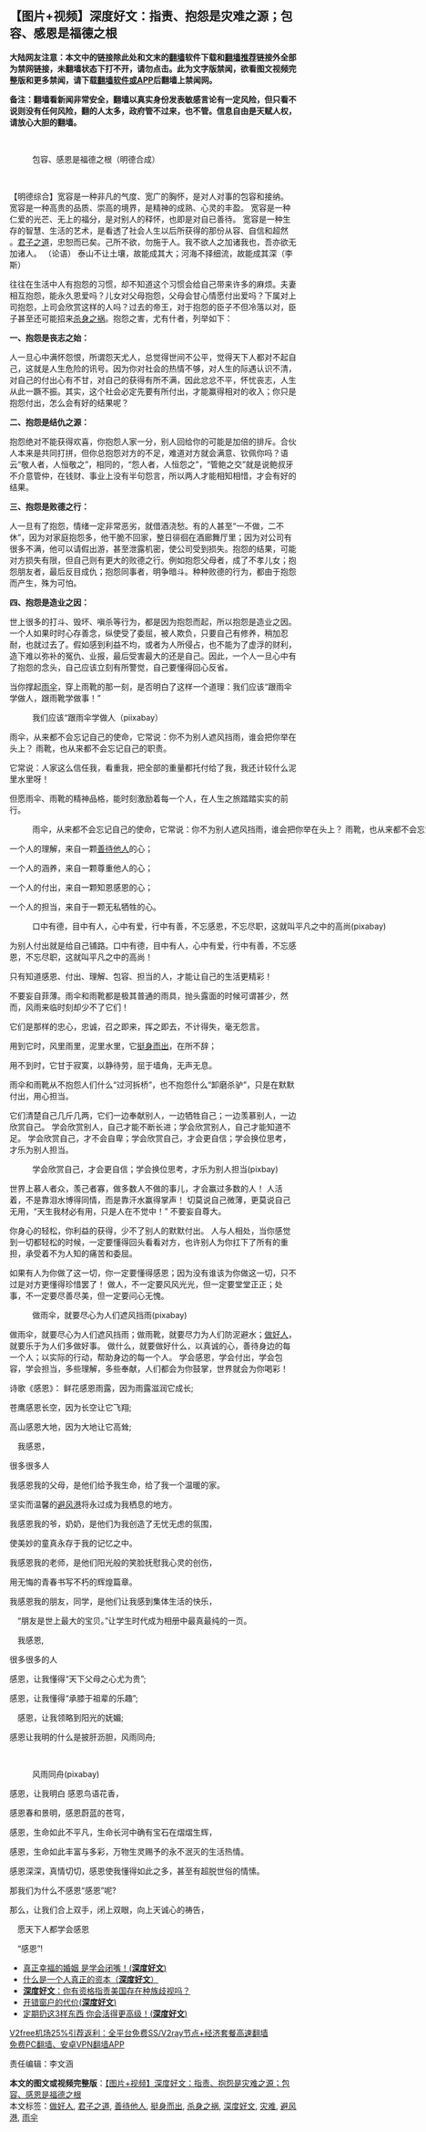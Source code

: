  <h2>【图片+视频】深度好文：指责、抱怨是灾难之源；包容、感恩是福德之根</h2> <p class="notice"><b>大陆网友注意：本文中的链接除此处和文末的<a href="https://github.com/bannedbook/fanqiang" >翻墙</a>软件下载和<a href="https://github.com/killgcd/justmysocks/blob/master/README.md">翻墙推荐</a>链接外全部为禁网链接，未翻墙状态下打不开，请勿点击。此为文字版禁闻，欲看图文视频完整版和更多禁闻，请下载<a href="https://github.com/bannedbook/fanqiang">翻墙软件或APP</a>后翻墙上禁闻网。</p><p>备注：翻墙看新闻非常安全，翻墙以真实身份发表敏感言论有一定风险，但只看不说则没有任何风险，翻的人太多，政府管不过来，也不管。信息自由是天赋人权，请放心大胆的翻墙。</b></p>  <div class="entry"> <br /> <figure><figcaption class="wp-caption-text">包容、感恩是福德之根（明德合成）</figcaption></figure> <p></p> <p>&nbsp;</p> <p>【明德综合】宽容是一种非凡的气度、宽广的胸怀，是对人对事的包容和接纳。 宽容是一种高贵的品质、崇高的境界，是精神的成熟、心灵的丰盈。 宽容是一种仁爱的光芒、无上的福分，是对别人的释怀，也即是对自已善待。 宽容是一种生存的智慧、生活的艺术，是看透了社会人生以后所获得的那份从容、自信和超然 。<a href="https://www.bannedbook.org/bnews/tag/%e5%90%9b%e5%ad%90%e4%b9%8b%e9%81%93/" class="st_tag internal_tag" rel="tag" title="标签 君子之道 下的日志">君子之道</a>，忠恕而已矣。己所不欲，勿施于人。我不欲人之加诸我也，吾亦欲无加诸人。 （论语） 泰山不让土壤，故能成其大；河海不择细流，故能成其深（李斯）</p> <p>往往在生活中人有抱怨的习惯，却不知道这个习惯会给自己带来许多的麻烦。夫妻相互抱怨，能永久恩爱吗？儿女对父母抱怨，父母会甘心情愿付出爱吗？下属对上司抱怨，上司会欣赏这样的人吗？过去的帝王，对于抱怨的臣子不但冷落以对，臣子甚至还可能招来<a href="https://www.bannedbook.org/bnews/tag/%E6%9D%80%E8%BA%AB%E4%B9%8B%E7%A5%B8/" class="st_tag internal_tag" rel="tag" title="标签 杀身之祸 下的日志">杀身之祸</a>。抱怨之害，尤有什者，列举如下： </p> <p><strong>一、抱怨是丧志之始：</strong></p> <p>人一旦心中满怀怨恨，所谓怨天尤人，总觉得世间不公平，觉得天下人都对不起自己，这就是人生危险的讯号。因为你对社会的热情不够，对人生的际遇认识不清，对自己的付出心有不甘，对自己的获得有所不满，因此忿忿不平，怀忧丧志，人生从此一蹶不振。其实，这个社会必定先要有所付出，才能赢得相对的收入；你只是抱怨付出，怎么会有好的结果呢？</p> <p><strong>二、抱怨是结仇之源：</strong></p> <p>抱怨绝对不能获得欢喜，你抱怨人家一分，别人回给你的可能是加倍的排斥。合伙人本来是共同打拼，但你总抱怨对方的不足，难道对方就会满意、钦佩你吗？语云“敬人者，人恒敬之”，相同的，“怨人者，人恒怨之”，“管鲍之交”就是说鲍叔牙不介意管仲，在钱财、事业上没有半句怨言，所以两人才能相知相惜，才会有好的结果。 </p> <p><strong>三、抱怨是败德之行：</strong></p> <p>人一旦有了抱怨，情绪一定非常恶劣，就借酒浇愁。有的人甚至“一不做，二不休”，因为对家庭抱怨多，他干脆不回家，整日徘徊在酒廊舞厅里；因为对公司有很多不满，他可以请假出游，甚至泄露机密，使公司受到损失。抱怨的结果，可能对方损失有限，但自己则有更大的败德之行。例如抱怨父母者，成了不孝儿女；抱怨朋友者，最后反目成仇；抱怨同事者，明争暗斗。种种败德的行为，都由于抱怨而产生，殊为可怕。</p> <p><strong>四、抱怨是造业之因：</strong></p> <p>世上很多的打斗、毁坏、嗔杀等行为，都是因为抱怨而起，所以抱怨是造业之因。一个人如果时时心存善念，纵使受了委屈，被人欺负，只要自己有修养，稍加忍耐，也就过去了。假如感到利益不均，或者为人所侵占，也不能为了虚浮的财利，造下难以弥补的冤仇​​、业报，最后受害最大的还是自己。因此，一个人一旦心中有了抱怨的念头，自己应该立刻有所警觉，自己要懂得回心反省。</p> <p> 当你撑起<a href="https://www.bannedbook.org/bnews/tag/%e9%9b%a8%e4%bc%9e/" class="st_tag internal_tag" rel="tag" title="标签 雨伞 下的日志">雨伞</a>，穿上雨靴的那一刻，是否明白了这样一个道理：我们应该“跟雨伞学做人，跟雨靴学做事！”</p> <figure id="attachment_19495" aria-describedby="caption-attachment-19495" style="width: 1154px" class="wp-caption alignnone"><figcaption id="caption-attachment-19495" class="wp-caption-text">我们应该“跟雨伞学做人（piixabay）</figcaption></figure> <p> 雨伞，从来都不会忘记自己的使命，它常说：你不为别人遮风挡雨，谁会把你举在头上？ 雨靴，也从来都不会忘记自己的职责。 </p> <p>它常说：人家这么信任我，看重我，把全部的重量都托付给了我，我还计较什么泥里水里呀！ </p>  <p>但愿雨伞、雨靴的精神品格，能时刻激励着每一个人，在人生之旅踏踏实实的前行。 </p> <figure id="attachment_19496" aria-describedby="caption-attachment-19496" style="width: 1143px" class="wp-caption alignnone"><figcaption id="caption-attachment-19496" class="wp-caption-text">雨伞，从来都不会忘记自己的使命，它常说：你不为别人遮风挡雨，谁会把你举在头上？ 雨靴，也从来都不会忘记自己的职责（pixabay）</figcaption></figure> <p>一个人的理解，来自一颗<a href="https://www.bannedbook.org/bnews/tag/%E5%96%84%E5%BE%85%E4%BB%96%E4%BA%BA/" class="st_tag internal_tag" rel="tag" title="标签 善待他人 下的日志">善待他人</a>的心；</p> <p> 一个人的涵养，来自一颗尊重他人的心；</p> <p> 一个人的付出，来自一颗知恩感恩的心；</p> <p> 一个人的担当，来自于一颗无私牺牲的心。 </p> <figure id="attachment_19497" aria-describedby="caption-attachment-19497" style="width: 1156px" class="wp-caption alignnone"><figcaption id="caption-attachment-19497" class="wp-caption-text">口中有德，目中有人，心中有爱，行中有善，不忘感恩，不忘尽职，这就叫平凡之中的高尚(pixabay)</figcaption></figure> <p>为别人付出就是给自己铺路。口中有德，目中有人，心中有爱，行中有善，不忘感恩，不忘尽职，这就叫平凡之中的高尚！</p> <p> 只有知道感恩、付出、理解、包容、担当的人，才能让自己的生活更精彩！ </p> <p>不要妄自菲薄。雨伞和雨靴都是极其普通的雨具，抛头露面的时候可谓甚少，然而，风雨来临时刻却少不了它们！ </p> <p>它们是那样的忠心，忠诚，召之即来，挥之即去，不计得失，毫无怨言。</p> <p> 用到它时，风里雨里，泥里水里，它<a href="https://www.bannedbook.org/bnews/tag/%E6%8C%BA%E8%BA%AB%E8%80%8C%E5%87%BA/" class="st_tag internal_tag" rel="tag" title="标签 挺身而出 下的日志">挺身而出</a>，在所不辞； </p> <p>用不到时，它甘于寂寞，以静待劳，屈于墙角，无声无息。</p> <p> 雨伞和雨靴从不抱怨人们什么“过河拆桥”，也不抱怨什么“卸磨杀驴”，只是在默默付出，用心担当。</p> <p> 它们清楚自己几斤几两，它们一边奉献别人，一边牺牲自己；一边羡慕别人，一边欣赏自己。 学会欣赏别人，自己才能不断长进；学会欣赏别人，自己才能知道不足。 学会欣赏自己，才不会自卑；学会欣赏自己，才会更自信；学会换位思考，才乐为别人担当。</p> <figure id="attachment_19499" aria-describedby="caption-attachment-19499" style="width: 932px" class="wp-caption alignnone"><figcaption id="caption-attachment-19499" class="wp-caption-text">学会欣赏自己，才会更自信；学会换位思考，才乐为别人担当(pixbay)</figcaption></figure> <p> 世界上慕人者众，羡己者寡，做多数人不做的事儿，才会赢过多数的人！ 人活着，不是靠泪水博得同情，而是靠汗水赢得掌声！ 切莫说自己微薄，更莫说自己无用，“天生我材必有用，只是人在不觉中！” 不要妄自尊大。</p> <p>你身心的轻松，你利益的获得，少不了别人的默默付出。 人与人相处，当你感觉到一切都轻松的时候，一定要懂得回头看看对方，也许别人为你扛下了所有的重担，承受着不为人知的痛苦和委屈。</p>  <p> 如果有人为你做了这一切，你一定要懂得感恩；因为没有谁该为你做这一切，只不过是对方更懂得珍惜罢了！ 做人，不一定要风风光光，但一定要堂堂正正；处事，不一定要尽善尽美，但一定要问心无愧。</p> <figure id="attachment_19500" aria-describedby="caption-attachment-19500" style="width: 984px" class="wp-caption alignnone"><figcaption id="caption-attachment-19500" class="wp-caption-text">做雨伞，就要尽心为人们遮风挡雨(pixabay)</figcaption></figure> <p> 做雨伞，就要尽心为人们遮风挡雨；做雨靴，就要尽力为人们防泥避水；<a href="https://www.bannedbook.org/bnews/tag/%E5%81%9A%E5%A5%BD%E4%BA%BA/" class="st_tag internal_tag" rel="tag" title="标签 做好人 下的日志">做好人</a>，就要乐于为人们多做好事。 做什么，就要做好什么，以真诚的心，善待身边的每一个人；以实际的行动，帮助身边的每一个人。 学会感恩，学会付出，学会包容，学会担当，多些理解，多些奉献，人们都会为你鼓掌，世界就会为你喝彩！</p> <p>诗歌《感恩》： 鲜花感恩雨露，因为雨露滋润它成长; </p> <p>苍鹰感恩长空，因为长空让它飞翔; 　　</p> <p>高山感恩大地，因为大地让它高耸; 　</p> <p>　我感恩，</p> <p>很多很多人 　</p> <p>我感恩我的父母，是他们给予我生命，给了我一个温暖的家。 　</p> <p>坚实而温馨的<a href="https://www.bannedbook.org/bnews/tag/%E9%81%BF%E9%A3%8E%E6%B8%AF/" class="st_tag internal_tag" rel="tag" title="标签 避风港 下的日志">避风港</a>将永过成为我栖息的地方。 　</p> <p>我感恩我的爷，奶奶，是他们为我创造了无忧无虑的氛围， </p> <p>使美妙的童真永存于我的记忆之中。 　　</p> <p>我感恩我的老师，是他们阳光般的笑脸抚慰我心灵的创伤， </p> <p>用无悔的青春书写不朽的辉煌篇章。 　　</p> <p>我感恩我的朋友，同学，是他们让我感到集体生活的快乐， 　</p> <p>　“朋友是世上最大的宝贝。”让学生时代成为相册中最真最纯的一页。 　</p>  <p>　我感恩,</p> <p>很多很多的人 　　</p> <p>感恩，让我懂得“天下父母之心尤为贵”; 　　</p> <p>感恩，让我懂得“承膝于祖辈的乐趣”; 　</p> <p>　感恩，让我领略到阳光的妩媚; 　　</p> <p>感恩让我明的什么是披肝沥胆，风雨同舟; 　</p> <p>&nbsp;</p> <figure id="attachment_19502" aria-describedby="caption-attachment-19502" style="width: 1154px" class="wp-caption alignnone"><figcaption id="caption-attachment-19502" class="wp-caption-text">风雨同舟(pixabay)</figcaption></figure> <p>感恩，让我明白 感恩鸟语花香， 　</p> <p>感恩春和景明，感恩蔚蓝的苍穹， 　</p> <p>感恩，生命如此不平凡，生命长河中确有宝石在熠熠生辉， 　</p> <p>感恩，生命如此丰富与多彩，万物生灵赐予的永不泯灭的生活热情。 　</p> <p>感恩深深，真情切切，感恩使我懂得如此之多，甚至有超脱世俗的情愫。 　　</p> <p>那我们为什么不感恩“感恩”呢? 　　</p> <p>那么，让我们合上双手，闭上双眼，向上天诚心的祷告， 　</p> <p>　愿天下人都学会感恩 　</p>  <p>　“感恩”!</p> <ul class='op-related-articles' title='相关阅读'> <li><a href='https://www.bannedbook.org/bnews/lifebaike/20200628/1351982.html' target='_blank'>真正幸福的婚姻 是学会闭嘴！(<b>深度好文</b>)</a></li> <li><a href='https://www.bannedbook.org/bnews/comments/20200626/1350591.html' target='_blank'>什么是一个人真正的资本（<b>深度好文</b>）</a></li> <li><a href='https://www.bannedbook.org/bnews/comments/20200618/1346715.html' target='_blank'><b>深度好文</b>：你有资格指责美国存在种族歧视吗？</a></li> <li><a href='https://www.bannedbook.org/bnews/funmedia/20200609/1342107.html' target='_blank'>开错窗户的代价(<b>深度好文</b>)</a></li> <li><a href='https://www.bannedbook.org/bnews/funmedia/20200606/1340534.html' target='_blank'>定期扔这3样东西 你会活得更高级！(<b>深度好文</b>)</a></li> </ul> <p class="texttj"> <a href="https://github.com/bannedbook/fanqiang/wiki/V2ray%E6%9C%BA%E5%9C%BA" target="_blank">V2free机场25%引荐返利：全平台免费SS/V2ray节点+经济套餐高速翻墙</a><br/> <a href="https://github.com/bannedbook/fanqiang/wiki/%E7%A6%81%E9%97%BB%E7%BD%91%E5%AE%89%E5%8D%93%E7%BF%BB%E5%A2%99%E6%96%B0%E9%97%BBAPP" target="_blank">免费PC翻墙、安卓VPN翻墙APP</a></p><p>责任编辑：李文涵</p><a name='sharetosocial'></a>       <div><b>本文的图文或视频完整版</b>：<a href='https://www.bannedbook.org/bnews/comments/20201223/1453172.html'>【图片+视频】深度好文：指责、抱怨是灾难之源；包容、感恩是福德之根</a></div>  </div><!--END ENTRY--> <div class="postfooter"> <div>本文标签：<a href="https://www.bannedbook.org/bnews/tag/%E5%81%9A%E5%A5%BD%E4%BA%BA/" rel="tag">做好人</a>, <a href="https://www.bannedbook.org/bnews/tag/%e5%90%9b%e5%ad%90%e4%b9%8b%e9%81%93/" rel="tag">君子之道</a>, <a href="https://www.bannedbook.org/bnews/tag/%E5%96%84%E5%BE%85%E4%BB%96%E4%BA%BA/" rel="tag">善待他人</a>, <a href="https://www.bannedbook.org/bnews/tag/%E6%8C%BA%E8%BA%AB%E8%80%8C%E5%87%BA/" rel="tag">挺身而出</a>, <a href="https://www.bannedbook.org/bnews/tag/%E6%9D%80%E8%BA%AB%E4%B9%8B%E7%A5%B8/" rel="tag">杀身之祸</a>, <a href="https://www.bannedbook.org/bnews/tag/%e6%b7%b1%e5%ba%a6%e5%a5%bd%e6%96%87/" rel="tag">深度好文</a>, <a href="https://www.bannedbook.org/bnews/tag/%E7%81%BE%E9%9A%BE/" rel="tag">灾难</a>, <a href="https://www.bannedbook.org/bnews/tag/%E9%81%BF%E9%A3%8E%E6%B8%AF/" rel="tag">避风港</a>, <a href="https://www.bannedbook.org/bnews/tag/%e9%9b%a8%e4%bc%9e/" rel="tag">雨伞</a></div>  </div><!--END POSTFOOTER--> 